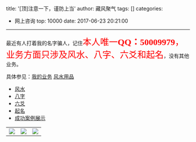 title: '[顶]注意一下，谨防上当'
author: 藏风聚气
tags: []
categories:
  - 网上咨询
top: 10000
date: 2017-06-23 20:21:00
---
最近有人打着我的名字骗人，记住<font color=red size=5 face="黑体">本人唯一**QQ：50009979**，业务方面只涉及风水、八字、六爻和起名</font>，没有其他业务。<br> 

具体参见：[我的业务](about/index.html) [风水用品](风水物品/index.html)
- [风水](风水案例/index.html)
- [八字](八字案例/index.html)
- [六爻](六爻案例/index.html)
- [起名](起名/index.html)
- [成功案例展示](成果案例展示/index.html)

|  |  |  |
| ------| ------ | ------ |
| ![](http://fs-image.pull.net.cn/17-8-10/75443176.jpg!800)| ![](http://fs-image.pull.net.cn/17-8-10/70071895.jpg!800)|![](http://fs-image.pull.net.cn/17-8-10/87901059.jpg!800)|
